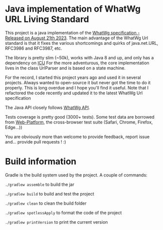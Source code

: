# Java implementation of WhatWg URL Living Standard

This project is a java implementation of the [WhatWg specification - Released on August 21th 2023](https://url.spec.whatwg.org/).
The main advantage of the WhatWg Url standard is that it fixes the various shortcomings and quirks of java.net.URL, RFC3986 and RFC3987, etc. 

The library is pretty slim (~50k), works with Java 8 and up, and only has a dependency on [ICU](https://unicode-org.github.io/icu/userguide/icu4j/)
For the more adventurous, the core implementation lives in the class UrlParser and is based on a state machine. 

For the record, I started this project years ago and used it in several projects. Always wanted to open-source it but never got the time to do it properly. This is long overdue and I hope you'll find it useful.
Note that I refactored the code recently and updated it to the latest WhatWg Url specification

The Java API closely follows [WhatWg API](https://url.spec.whatwg.org/#api).

Tests coverage is pretty good (3000+ tests). Some test data are borrowed from [Web-Platform](https://github.com/web-platform-tests/wpt/tree/master/url/resources/), the cross-browser test suite (Safari, Chrome, Firefox, Edge...))

You are obviously more than welcome to provide feedback, report issue and... provide pull requests ! :) 

# Build information
Gradle is the build system used by the project. A couple of commands:


`./gradlew assemble` to build the jar

`./gradlew build` to build and test the project

`./gradlew clean` to clean the build folder

`./gradlew spotlessApply` to format the code of the project

`./gradlew printVersion` to print the current version
